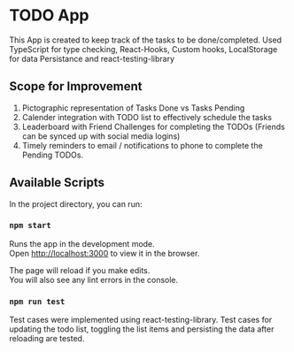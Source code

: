 # TODO App
This App is created to keep track of the tasks to be done/completed.
Used TypeScript for type checking, React-Hooks, Custom hooks, LocalStorage for data Persistance and react-testing-library

## Scope for Improvement
1. Pictographic representation of Tasks Done vs Tasks Pending
2. Calender integration with TODO list to effectively schedule the tasks
3. Leaderboard with Friend Challenges for completing the TODOs (Friends can be synced up with social media logins)
4. Timely reminders to email / notifications to phone to complete the Pending TODOs.

## Available Scripts

In the project directory, you can run:

### `npm start`

Runs the app in the development mode.<br />
Open [http://localhost:3000](http://localhost:3000) to view it in the browser.

The page will reload if you make edits.<br />
You will also see any lint errors in the console.

### `npm run test`

Test cases were implemented using react-testing-library.
Test cases for updating the todo list, toggling the list items and persisting the data after reloading are tested.